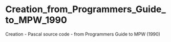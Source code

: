 # Creation_from_Programmers_Guide_to_MPW_1990
Creation - Pascal source code - from Programmers Guide to MPW (1990)
